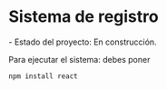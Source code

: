 <h1>Sistema de registro</h1>
- Estado del proyecto: En construcción.

Para ejecutar el sistema: debes poner

``` npm install react ```
